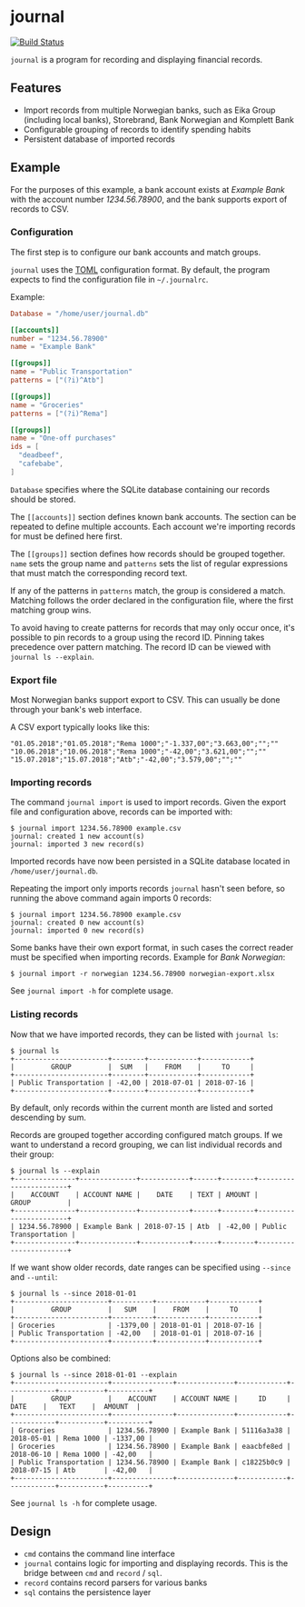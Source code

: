 # journal

[![Build Status](https://travis-ci.org/mpolden/journal.svg)](https://travis-ci.org/mpolden/journal)

`journal` is a program for recording and displaying financial records.

## Features

* Import records from multiple Norwegian banks, such as Eika Group (including
local banks), Storebrand, Bank Norwegian and Komplett Bank
* Configurable grouping of records to identify spending habits
* Persistent database of imported records

## Example

For the purposes of this example, a bank account exists at *Example Bank* with
the account number *1234.56.78900*, and the bank supports export of records to
CSV.

### Configuration

The first step is to configure our bank accounts and match groups.

`journal` uses the [TOML](https://github.com/toml-lang/toml) configuration
format. By default, the program expects to find the configuration file in
`~/.journalrc`.

Example:

```toml
Database = "/home/user/journal.db"

[[accounts]]
number = "1234.56.78900"
name = "Example Bank"

[[groups]]
name = "Public Transportation"
patterns = ["(?i)^Atb"]

[[groups]]
name = "Groceries"
patterns = ["(?i)^Rema"]

[[groups]]
name = "One-off purchases"
ids = [
  "deadbeef",
  "cafebabe",
]
```

`Database` specifies where the SQLite database containing our records should be
stored.

The `[[accounts]]` section defines known bank accounts. The section can be
repeated to define multiple accounts. Each account we're importing records for
must be defined here first.

The `[[groups]]` section defines how records should be grouped together. `name`
sets the group name and `patterns` sets the list of regular expressions that
must match the corresponding record text.

If any of the patterns in `patterns` match, the group is considered a match.
Matching follows the order declared in the configuration file, where the first
matching group wins.

To avoid having to create patterns for records that may only occur once, it's
possible to pin records to a group using the record ID. Pinning takes precedence
over pattern matching. The record ID can be viewed with `journal ls --explain`.

### Export file

Most Norwegian banks support export to CSV. This can usually be done through
your bank's web interface.

A CSV export typically looks like this:

```csv
"01.05.2018";"01.05.2018";"Rema 1000";"-1.337,00";"3.663,00";"";""
"10.06.2018";"10.06.2018";"Rema 1000";"-42,00";"3.621,00";"";""
"15.07.2018";"15.07.2018";"Atb";"-42,00";"3.579,00";"";""
```

### Importing records

The command `journal import` is used to import records. Given the export file
and configuration above, records can be imported with:

```
$ journal import 1234.56.78900 example.csv
journal: created 1 new account(s)
journal: imported 3 new record(s)
```

Imported records have now been persisted in a SQLite database located in
`/home/user/journal.db`.

Repeating the import only imports records `journal` hasn't seen before, so
running the above command again imports 0 records:

```
$ journal import 1234.56.78900 example.csv
journal: created 0 new account(s)
journal: imported 0 new record(s)
```

Some banks have their own export format, in such cases the correct reader must
be specified when importing records. Example for *Bank Norwegian*:

`$ journal import -r norwegian 1234.56.78900 norwegian-export.xlsx`

See `journal import -h` for complete usage.
 
### Listing records

Now that we have imported records, they can be listed with `journal ls`:

```
$ journal ls
+-----------------------+--------+------------+------------+
|         GROUP         |  SUM   |    FROM    |     TO     |
+-----------------------+--------+------------+------------+
| Public Transportation | -42,00 | 2018-07-01 | 2018-07-16 |
+-----------------------+--------+------------+------------+
```

By default, only records within the current month are listed and sorted
descending by sum.

Records are grouped together according configured match groups. If we want to
understand a record grouping, we can list individual records and their group:

```
$ journal ls --explain
+---------------+--------------+------------+------+--------+-----------------------+
|    ACCOUNT    | ACCOUNT NAME |    DATE    | TEXT | AMOUNT |         GROUP         |
+---------------+--------------+------------+------+--------+-----------------------+
| 1234.56.78900 | Example Bank | 2018-07-15 | Atb  | -42,00 | Public Transportation |
+---------------+--------------+------------+------+--------+-----------------------+
```

If we want show older records, date ranges can be specified using `--since` and
`--until`:

```
$ journal ls --since 2018-01-01
+-----------------------+----------+------------+------------+
|         GROUP         |   SUM    |    FROM    |     TO     |
+-----------------------+----------+------------+------------+
| Groceries             | -1379,00 | 2018-01-01 | 2018-07-16 |
| Public Transportation | -42,00   | 2018-01-01 | 2018-07-16 |
+-----------------------+----------+------------+------------+
```

Options also be combined:
```
$ journal ls --since 2018-01-01 --explain
+-----------------------+---------------+--------------+------------+------------+-----------+----------+
|         GROUP         |    ACCOUNT    | ACCOUNT NAME |     ID     |    DATE    |   TEXT    |  AMOUNT  |
+-----------------------+---------------+--------------+------------+------------+-----------+----------+
| Groceries             | 1234.56.78900 | Example Bank | 51116a3a38 | 2018-05-01 | Rema 1000 | -1337,00 |
| Groceries             | 1234.56.78900 | Example Bank | eaacbfe8ed | 2018-06-10 | Rema 1000 | -42,00   |
| Public Transportation | 1234.56.78900 | Example Bank | c18225b0c9 | 2018-07-15 | Atb       | -42,00   |
+-----------------------+---------------+--------------+------------+------------+-----------+----------+
```

See `journal ls -h` for complete usage.

## Design

* `cmd` contains the command line interface
* `journal` contains logic for importing and displaying records. This is the
  bridge between `cmd` and `record` / `sql`.
* `record` contains record parsers for various banks
* `sql` contains the persistence layer
